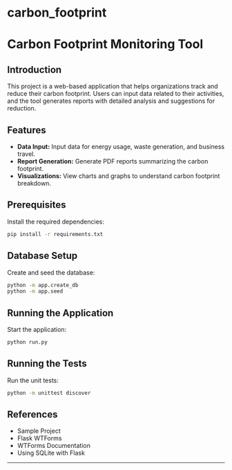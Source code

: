# carbon_footprint
# Carbon Footprint Monitoring Tool

## Introduction
This project is a web-based application that helps organizations track and reduce their carbon footprint. Users can input data related to their activities, and the tool generates reports with detailed analysis and suggestions for reduction.

## Features
- **Data Input:** Input data for energy usage, waste generation, and business travel.
- **Report Generation:** Generate PDF reports summarizing the carbon footprint.
- **Visualizations:** View charts and graphs to understand carbon footprint breakdown.

## Prerequisites
Install the required dependencies:
```bash
pip install -r requirements.txt
```

## Database Setup
Create and seed the database:
```bash
python -m app.create_db
python -m app.seed
```

## Running the Application
Start the application:
```bash
python run.py
```

## Running the Tests
Run the unit tests:
```bash
python -m unittest discover
```

## References
- Sample Project
- Flask WTForms
- WTForms Documentation
- Using SQLite with Flask

---
